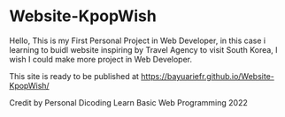 # Website-KpopWish

Hello, This is my First Personal Project in Web Developer, 
in this case i learning to buidl website inspiring by Travel Agency to visit South Korea, 
I wish I could make more project in Web Developer.

This site is ready to be published at https://bayuariefr.github.io/Website-KpopWish/

Credit by Personal Dicoding Learn Basic Web Programming 2022
